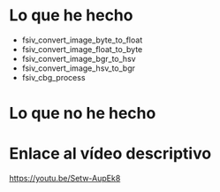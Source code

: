 # Lo que he hecho

- fsiv_convert_image_byte_to_float
- fsiv_convert_image_float_to_byte
- fsiv_convert_image_bgr_to_hsv
- fsiv_convert_image_hsv_to_bgr
- fsiv_cbg_process

# Lo que no he hecho

# Enlace al vídeo descriptivo

https://youtu.be/Setw-AupEk8
